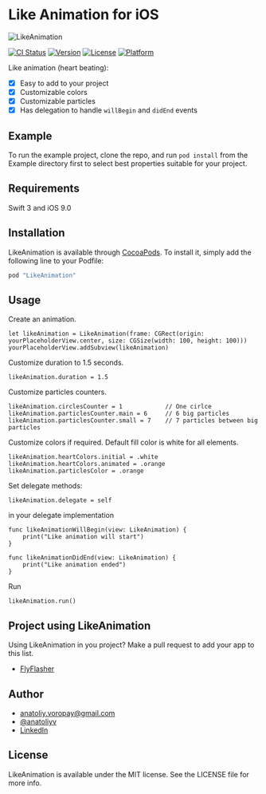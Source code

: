 # Like Animation for iOS

![LikeAnimation](https://cloud.githubusercontent.com/assets/1595032/24006198/c4096c5a-0a73-11e7-890b-e5f0266e95b4.gif)

[![CI Status](http://img.shields.io/travis/anatoliyv/LikeAnimation.svg?style=flat)](https://travis-ci.org/anatoliyv/LikeAnimation)
[![Version](https://img.shields.io/cocoapods/v/LikeAnimation.svg?style=flat)](http://cocoapods.org/pods/LikeAnimation)
[![License](https://img.shields.io/cocoapods/l/LikeAnimation.svg?style=flat)](http://cocoapods.org/pods/LikeAnimation)
[![Platform](https://img.shields.io/cocoapods/p/LikeAnimation.svg?style=flat)](http://cocoapods.org/pods/LikeAnimation)

Like animation (heart beating):

- [x] Easy to add to your project
- [x] Customizable colors
- [x] Customizable particles
- [x] Has delegation to handle `willBegin` and `didEnd` events

## Example

To run the example project, clone the repo, and run `pod install` from the Example directory first to select best 
properties suitable for your project.

## Requirements

Swift 3 and iOS 9.0

## Installation

LikeAnimation is available through [CocoaPods](http://cocoapods.org). To install
it, simply add the following line to your Podfile:

```ruby
pod "LikeAnimation"
```

## Usage

Create an animation.

```
let likeAnimation = LikeAnimation(frame: CGRect(origin: yourPlaceholderView.center, size: CGSize(width: 100, height: 100)))
yourPlaceholderView.addSubview(likeAnimation)
```

Customize duration to 1.5 seconds.

```
likeAnimation.duration = 1.5
```

Customize particles counters.

```
likeAnimation.circlesCounter = 1            // One cirlce
likeAnimation.particlesCounter.main = 6     // 6 big particles
likeAnimation.particlesCounter.small = 7    // 7 particles between big particles
```

Customize colors if required. Default fill color is white for all elements.

```
likeAnimation.heartColors.initial = .white
likeAnimation.heartColors.animated = .orange
likeAnimation.particlesColor = .orange
```

Set delegate methods:

```
likeAnimation.delegate = self
```

in your delegate implementation

```
func likeAnimationWillBegin(view: LikeAnimation) {
    print("Like animation will start")
}

func likeAnimationDidEnd(view: LikeAnimation) {
    print("Like animation ended")
}
```

Run

```
likeAnimation.run()
```

## Project using LikeAnimation

Using LikeAnimation in you project? Make a pull request to add your app to this list.

- [FlyFlasher](https://itunes.apple.com/us/app/flyflasher-a-worldwide-fly-tying-community/id828509959)

## Author

- anatoliy.voropay@gmail.com
- [@anatoliyv](https://twitter.com/anatoliyv)
- [LinkedIn](https://www.linkedin.com/in/anatoliyvoropay)

## License

LikeAnimation is available under the MIT license. See the LICENSE file for more info.

